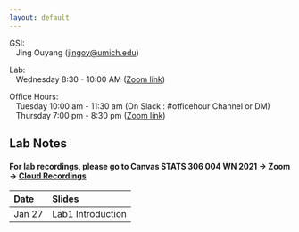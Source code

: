 ```yaml
---
layout: default
---
```



GSI:\
&nbsp;&nbsp; Jing Ouyang (jingoy@umich.edu)

Lab: \
&nbsp;&nbsp; Wednesday 8:30 - 10:00 AM ([Zoom link](https://umich.zoom.us/j/93970306278)) 

Office Hours:  
&nbsp;&nbsp; Tuesday 10:00 am - 11:30 am (On Slack : #officehour Channel or DM) \
&nbsp;&nbsp; Thursday 7:00 pm - 8:30 pm ([Zoom link](https://umich.zoom.us/j/93970306278)) 


## Lab Notes

#### For lab recordings, please go to Canvas STATS 306 004 WN 2021 -> Zoom -> [Cloud Recordings](https://umich.instructure.com/courses/417268/external_tools/25194)

| Date       | Slides          | 
|:-------------|:------------------|
|  Jan 27          | Lab1 Introduction | 


